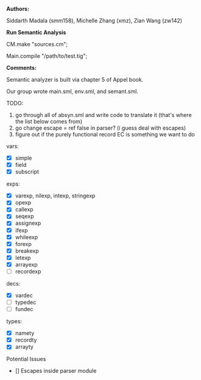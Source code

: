 **Authors:**

Siddarth Madala (smm158), Michelle Zhang (xmz), Zian Wang (zw142) 


**Run Semantic Analysis**

CM.make "sources.cm";

Main.compile "/path/to/test.tig";

**Comments:**

Semantic analyzer is built via chapter 5 of Appel book.

Our group wrote main.sml, env.sml, and semant.sml.

TODO:
1. go through all of absyn.sml and write code to translate it (that's where the list below comes from)
2. go change escape = ref false in parser? (i guess deal with escapes)
3. figure out if the purely functional record EC is something we want to do  

vars:
- [x] simple
- [x] field
- [x] subscript

exps:
- [x] varexp, nilexp, intexp, stringexp
- [x] opexp
- [x] callexp
- [x] seqexp
- [x] assignexp
- [x] ifexp
- [x] whileexp
- [x] forexp
- [x] breakexp
- [x] letexp
- [x] arrayexp
- [ ] recordexp

decs:
- [x] vardec
- [ ] typedec
- [ ] fundec

types:
- [x] namety
- [x] recordty
- [x] arrayty

Potential Issues
- [] Escapes inside parser module
